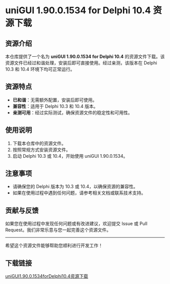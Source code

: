 # uniGUI 1.90.0.1534 for Delphi 10.4 资源下载

## 资源介绍

本仓库提供了一个名为 **uniGUI 1.90.0.1534 for Delphi 10.4** 的资源文件下载。该资源文件已经过和谐处理，安装后即可直接使用。经过亲测，该版本在 Delphi 10.3 和 10.4 环境下均可正常运行。

## 资源特点

- **已和谐**：无需额外配置，安装后即可使用。
- **兼容性**：适用于 Delphi 10.3 和 10.4 版本。
- **亲测可用**：经过实际测试，确保资源文件的稳定性和可用性。

## 使用说明

1. 下载本仓库中的资源文件。
2. 按照常规方式安装资源文件。
3. 启动 Delphi 10.3 或 10.4，开始使用 uniGUI 1.90.0.1534。

## 注意事项

- 请确保您的 Delphi 版本为 10.3 或 10.4，以确保资源的兼容性。
- 如果在使用过程中遇到任何问题，请参考相关文档或联系技术支持。

## 贡献与反馈

如果您在使用过程中发现任何问题或有改进建议，欢迎提交 Issue 或 Pull Request。我们非常乐意与您一起完善这个资源文件。

---

希望这个资源文件能够帮助您顺利进行开发工作！

## 下载链接

[uniGUI1.90.0.1534forDelphi10.4资源下载](https://pan.quark.cn/s/99e1e37bea28)